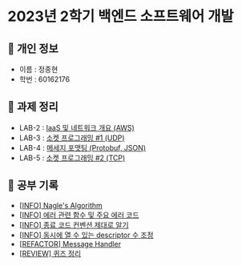 # 2023년 2학기 백엔드 소프트웨어 개발

## 📁 개인 정보
* 이름 : 정종현
* 학번 : 60162176

## 📝 과제 정리
* LAB-2 : [IaaS 및 네트워크 개요 (AWS)](https://github.com/almond0115/mju-backend-dev/blob/main/lab2/README.md)
* LAB-3 : [소켓 프로그래밍 #1 (UDP)](https://github.com/almond0115/mju-backend-dev/blob/main/lab3/README.md)
* LAB-4 : [메세지 포맷팅 (Protobuf, JSON)](https://github.com/almond0115/mju-backend-dev/blob/main/lab4/README.md)
* LAB-5 : [소켓 프로그래밍 #2 (TCP)](https://github.com/almond0115/mju-backend-dev/blob/main/lab5/README.md)

## 🤔 공부 기록 
* [[INFO] Nagle's Algorithm](https://github.com/almond0115/mju-backend-dev/blob/main/study/nagle.md)
* [[INFO] 에러 관련 함수 및 주요 에러 코드](https://github.com/almond0115/mju-backend-dev/blob/main/study/error.md)
* [[INFO] 종료 코드 컨벤션 제대로 알기](https://github.com/almond0115/mju-backend-dev/blob/main/study/return.md)
* [[INFO] 동시에 열 수 있는 descriptor 수 조정](https://github.com/almond0115/mju-backend-dev/blob/main/study/ulimit.md)
* [[REFACTOR] Message Handler](https://github.com/almond0115/mju-backend-dev/blob/main/study/messageHandler/README.md)
* [[REVIEW] 퀴즈 정리](https://github.com/almond0115/mju-backend-dev/blob/main/study/quiz/231004.md)
